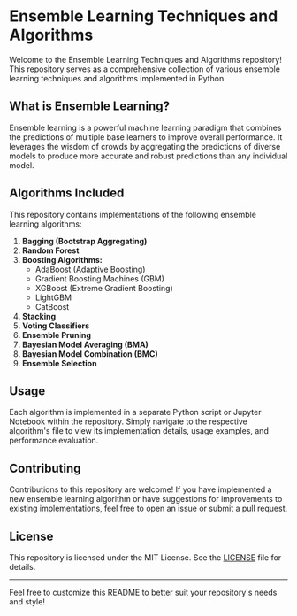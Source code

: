 # Ensemble Learning Techniques and Algorithms

Welcome to the Ensemble Learning Techniques and Algorithms repository! This repository serves as a comprehensive collection of various ensemble learning techniques and algorithms implemented in Python.

## What is Ensemble Learning?

Ensemble learning is a powerful machine learning paradigm that combines the predictions of multiple base learners to improve overall performance. It leverages the wisdom of crowds by aggregating the predictions of diverse models to produce more accurate and robust predictions than any individual model.

## Algorithms Included

This repository contains implementations of the following ensemble learning algorithms:

1. **Bagging (Bootstrap Aggregating)**
2. **Random Forest**
3. **Boosting Algorithms:**
   - AdaBoost (Adaptive Boosting)
   - Gradient Boosting Machines (GBM)
   - XGBoost (Extreme Gradient Boosting)
   - LightGBM
   - CatBoost
4. **Stacking**
5. **Voting Classifiers**
6. **Ensemble Pruning**
7. **Bayesian Model Averaging (BMA)**
8. **Bayesian Model Combination (BMC)**
9. **Ensemble Selection**

## Usage

Each algorithm is implemented in a separate Python script or Jupyter Notebook within the repository. Simply navigate to the respective algorithm's file to view its implementation details, usage examples, and performance evaluation.

## Contributing

Contributions to this repository are welcome! If you have implemented a new ensemble learning algorithm or have suggestions for improvements to existing implementations, feel free to open an issue or submit a pull request.



## License

This repository is licensed under the MIT License. See the [LICENSE](LICENSE) file for details.

---

Feel free to customize this README to better suit your repository's needs and style!